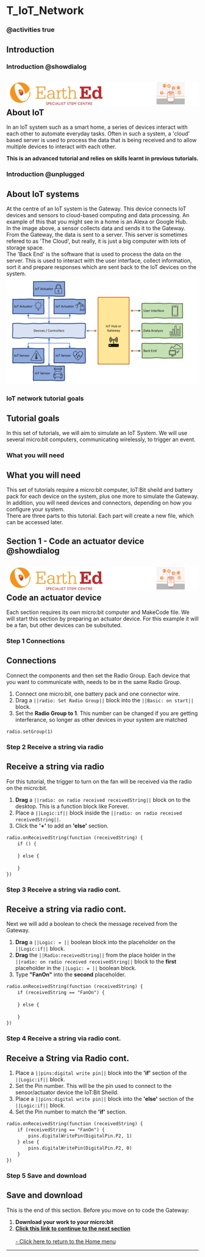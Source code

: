 # T_IoT_Network

<!---------------------------------------------------------------  
---------Section 1 of IoT_Network_Tutorial----InComplete----------
----------------------------------------------------------------->
### @activities true

## Introduction
### Introduction @showdialog

![](https://raw.githubusercontent.com/EarthEdSTEM/earthed-iot-programs-tutorials/master/Images/T_IoT_Network/IoT_Network_Banner.gif)
About IoT
-----------------
In an IoT system such as a smart home, a series of devices interact with each other to automate everyday tasks. Often in such a system, a 'cloud' based server is used to process the data that is being received and to allow multiple devices to interact with each other.<br>

**This is an advanced tutorial and relies on skills learnt in previous tutorials.**<br>

### Introduction @unplugged
About IoT systems
-----------------
At the centre of an IoT system is the Gateway. This device connects IoT devices and sensors to cloud-based computing and data processing. An example of this that you might see in a home is an Alexa or Google Hub.<br>
In the image above, a sensor collects data and sends it to the Gateway. From the Gateway, the data is sent to a server. This server is sometimes refered to as 'The Cloud', but really, it is just a big computer with lots of storage space. <br>
The 'Back End' is the software that is used to process the data on the server. This is used to interact with the user interface, collect information, sort it and prepare responses which are sent back to the IoT devices on the system.
![](https://raw.githubusercontent.com/EarthEdSTEM/earthed-iot-programs-tutorials/master/Images/T_IoT_Network/IoT%20System.png)

### IoT network tutorial goals
Tutorial goals
-----------------
In this set of tutorials, we will aim to simulate an IoT System. We will use several micro:bit computers, communicating wirelessly, to trigger an event.

### What you will need
What you will need
-----------------
This set of tutorials require a micro:bit computer, IoT:Bit sheild and battery pack for each device on the system, plus one more to simulate the Gateway. <br>
In addition, you will need devices and connectors, depending on how you configure your system.<br>
There are three parts to this tutorial. Each part will create a new file, which can be accessed later.

## Section 1 - Code an actuator device  @showdialog
![](https://raw.githubusercontent.com/EarthEdSTEM/earthed-iot-programs-tutorials/master/Images/T_IoT_Network/IoT_Network_Banner.gif)
Code an actuator device
---------------------
Each section requires its own micro:bit computer and MakeCode file.
We will start this section by preparing an actuator device. For this example it will be a fan, but other devices can be subsituted.<br>
 

### Step 1 Connections
Connections
-----------------
Connect the components and then set the Radio Group. Each device that you want to communicate with, needs to be in the same Radio Group.
1. Connect one micro:bit, one battery pack and one connector wire.
2. Drag a ``||radio: Set Radio Group||`` block into the ``||Basic: on start||`` block.<br>
3. Set the **Radio Group to 1**. This number can be changed if you are getting interferance, so longer as other devices in your system are matched

```blocks
radio.setGroup(1)
```
### Step 2 Receive a string via radio
Receive a string via radio
-----------------
For this tutorial, the trigger to turn on the fan will be received via the radio on the micro:bit.
1. **Drag** a ``||radio: on radio received receivedString||`` block on to the desktop. This is a function block like Forever.
2. Place a ``||Logic:if||`` block inside the ``||radio: on radio received receivedString||``.
3. Click the **'+'** to add an **'else'** section.

```blocks
radio.onReceivedString(function (receivedString) {
    if () {
        
    } else {
       
    }
})
```

### Step 3 Receive a string via radio cont.
Receive a string via radio cont.
-----------------
Next we will add a boolean to check the message received from the Gateway.
1. **Drag** a ``||Logic: = ||`` boolean block into the placeholder on the ``||Logic:if||`` block.
2. **Drag** the ``||Radio:receivedString||`` from the place holder in the ``||radio: on radio received receivedString||`` block to the **first** placeholder in the ``||Logic: = ||`` boolean block.
3. Type **"FanOn"** into the **second** placeholder.

```blocks
radio.onReceivedString(function (receivedString) {
    if (receivedString == "FanOn") {
        
    } else {
       
    }
})
```

### Step 4 Receive a string via radio cont.
Receive a String via Radio cont.
-----------------
1. Place a ``||pins:digital write pin||`` block into the **'if'** section of the ``||Logic:if||`` block.
2. Set the Pin number. This will be the pin used to connect to the sensor/actuator device the IoT:Bit Sheild.
3. Place a ``||pins:digital write pin||`` block into the **'else'** section of the ``||Logic:if||`` block.
4. Set the Pin number to match the **'if'** section.

```blocks
radio.onReceivedString(function (receivedString) {
    if (receivedString == "FanOn") {
        pins.digitalWritePin(DigitalPin.P2, 1)
    } else {
        pins.digitalWritePin(DigitalPin.P2, 0)
    }
})
```

### Step 5 Save and download
Save and download
-----------------
This is the end of this section. Before you move on to code the Gateway:<br>
1. **Download your work to your micro:bit**<br>
2. **[Click this link to continue to the next section](https://makecode.microbit.org/#tutorial:github:earthedstem/earthed-iot-programs-tutorials/T_IoT_Network_2)**<br>
<br>[- Click here to return to the Home menu](https://sites.google.com/earthed.vic.edu.au/tutorial-iot/home)<br>
 

<script src="https://makecode.com/gh-pages-embed.js" > </script><script>makeCodeRender("{{ site.makecode.home_url }}", "{{ site.github.owner_name }}/{ { site.github.repository_name } } ");</script>

----------------------------------------------
